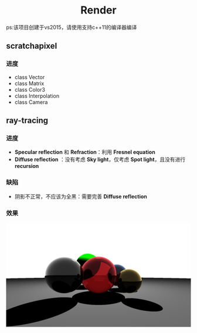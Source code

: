 <h1 align="center">Render</h1>

ps:该项目创建于vs2015，请使用支持c++11的编译器编译

## scratchapixel ##
### 进度 ###
- class Vector
- class Matrix
- class Color3
- class Interpolation
- class Camera

## ray-tracing ##
### 进度 ###
- **Specular reflection** 和 **Refraction**：利用 **Fresnel equation** 
- **Diffuse reflection** ：没有考虑 **Sky light**，仅考虑 **Spot light**，且没有进行 **recursion**

### 缺陷 ###
- 阴影不正常，不应该为全黑：需要完善 **Diffuse reflection**

### 效果 ###
![](untitled.jpg)